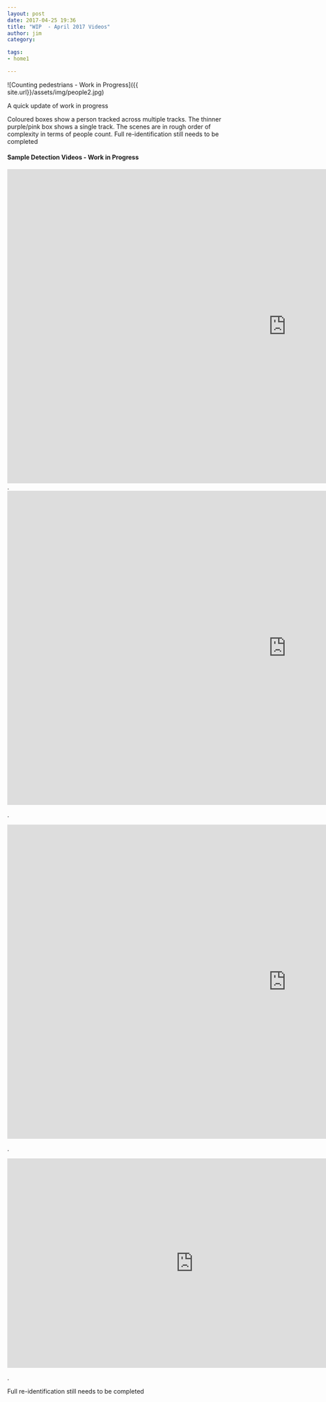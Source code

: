 ```yaml
---
layout: post
date: 2017-04-25 19:36
title: "WIP  - April 2017 Videos"
author: jim
category:

tags:
- home1

---
```


![Counting pedestrians  - Work in Progress]({{ site.url}}/assets/img/people2.jpg)

A quick update of work in progress

Coloured boxes show a person tracked across multiple tracks. The thinner purple/pink box shows a single track.
The scenes are in rough order of complexity in terms of people count. Full re-identification still needs to be completed


#### Sample Detection Videos - Work in Progress

<iframe width="1280" height="720" src="https://www.youtube.com/embed/FVenAjUp1O8" frameborder="0" allowfullscreen></iframe>
.

<iframe width="1280" height="720" src="https://www.youtube.com/embed/59jO2V6wmPQ" frameborder="0" allowfullscreen></iframe>

.

<iframe width="1280" height="720" src="https://www.youtube.com/embed/X15I6XcT99g" frameborder="0" allowfullscreen></iframe>

.

<iframe width="854" height="480" src="https://www.youtube.com/embed/YyelYb3N2to" frameborder="0" allowfullscreen></iframe>

. 

Full re-identification still needs to be completed


